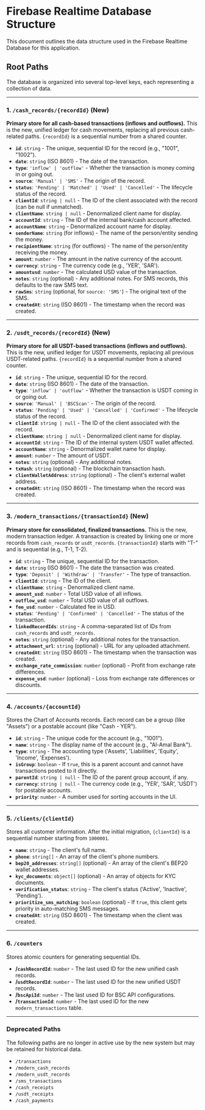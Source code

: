 
# Firebase Realtime Database Structure

This document outlines the data structure used in the Firebase Realtime Database for this application.

## Root Paths

The database is organized into several top-level keys, each representing a collection of data.

---

### 1. `/cash_records/{recordId}` (New)

**Primary store for all cash-based transactions (inflows and outflows).** This is the new, unified ledger for cash movements, replacing all previous cash-related paths. `{recordId}` is a sequential number from a shared counter.

-   **`id`**: `string` - The unique, sequential ID for the record (e.g., "1001", "1002").
-   **`date`**: `string` (ISO 8601) - The date of the transaction.
-   **`type`**: `'inflow' | 'outflow'` - Whether the transaction is money coming in or going out.
-   **`source`**: `'Manual' | 'SMS'` - The origin of the record.
-   **`status`**: `'Pending' | 'Matched' | 'Used' | 'Cancelled'` - The lifecycle status of the record.
-   **`clientId`**: `string | null` - The ID of the client associated with the record (can be null if unmatched).
-   **`clientName`**: `string | null` - Denormalized client name for display.
-   **`accountId`**: `string` - The ID of the internal bank/cash account affected.
-   **`accountName`**: `string` - Denormalized account name for display.
-   **`senderName`**: `string` (for inflows) - The name of the person/entity sending the money.
-   **`recipientName`**: `string` (for outflows) - The name of the person/entity receiving the money.
-   **`amount`**: `number` - The amount in the native currency of the account.
-   **`currency`**: `string` - The currency code (e.g., 'YER', 'SAR').
-   **`amountusd`**: `number` - The calculated USD value of the transaction.
-   **`notes`**: `string` (optional) - Any additional notes. For SMS records, this defaults to the raw SMS text.
-   **`rawSms`**: `string` (optional, for `source: 'SMS'`) - The original text of the SMS.
-   **`createdAt`**: `string` (ISO 8601) - The timestamp when the record was created.

---

### 2. `/usdt_records/{recordId}` (New)

**Primary store for all USDT-based transactions (inflows and outflows).** This is the new, unified ledger for USDT movements, replacing all previous USDT-related paths. `{recordId}` is a sequential number from a shared counter.

-   **`id`**: `string` - The unique, sequential ID for the record.
-   **`date`**: `string` (ISO 8601) - The date of the transaction.
-   **`type`**: `'inflow' | 'outflow'` - Whether the transaction is USDT coming in or going out.
-   **`source`**: `'Manual' | 'BSCScan'` - The origin of the record.
-   **`status`**: `'Pending' | 'Used' | 'Cancelled' | 'Confirmed'` - The lifecycle status of the record.
-   **`clientId`**: `string | null` - The ID of the client associated with the record.
-   **`clientName`**: `string | null` - Denormalized client name for display.
-   **`accountId`**: `string` - The ID of the internal system USDT wallet affected.
-   **`accountName`**: `string` - Denormalized wallet name for display.
-   **`amount`**: `number` - The amount of USDT.
-   **`notes`**: `string` (optional) - Any additional notes.
-   **`txHash`**: `string` (optional) - The blockchain transaction hash.
-   **`clientWalletAddress`**: `string` (optional) - The client's external wallet address.
-   **`createdAt`**: `string` (ISO 8601) - The timestamp when the record was created.

---

### 3. `/modern_transactions/{transactionId}` (New)

**Primary store for consolidated, finalized transactions.** This is the new, modern transaction ledger. A transaction is created by linking one or more records from `cash_records` or `usdt_records`. `{transactionId}` starts with "T-" and is sequential (e.g., T-1, T-2).

-   **`id`**: `string` - The unique, sequential ID for the transaction.
-   **`date`**: `string` (ISO 8601) - The date the transaction was created.
-   **`type`**: `'Deposit' | 'Withdraw' | 'Transfer'` - The type of transaction.
-   **`clientId`**: `string` - The ID of the client.
-   **`clientName`**: `string` - Denormalized client name.
-   **`amount_usd`**: `number` - Total USD value of all inflows.
-   **`outflow_usd`**: `number` - Total USD value of all outflows.
-   **`fee_usd`**: `number` - Calculated fee in USD.
-   **`status`**: `'Pending' | 'Confirmed' | 'Cancelled'` - The status of the transaction.
-   **`linkedRecordIds`**: `string` - A comma-separated list of IDs from `cash_records` and `usdt_records`.
-   **`notes`**: `string` (optional) - Any additional notes for the transaction.
-   **`attachment_url`**: `string` (optional) - URL for any uploaded attachment.
-   **`createdAt`**: `string` (ISO 8601) - The timestamp when the transaction was created.
-   **`exchange_rate_commission`**: `number` (optional) - Profit from exchange rate differences.
-   **`expense_usd`**: `number` (optional) - Loss from exchange rate differences or discounts.


---

### 4. `/accounts/{accountId}`

Stores the Chart of Accounts records. Each record can be a group (like "Assets") or a postable account (like "Cash - YER").

-   **`id`**: `string` - The unique code for the account (e.g., "1001").
-   **`name`**: `string` - The display name of the account (e.g., "Al-Amal Bank").
-   **`type`**: `string` - The accounting type ('Assets', 'Liabilities', 'Equity', 'Income', 'Expenses').
-   **`isGroup`**: `boolean` - If `true`, this is a parent account and cannot have transactions posted to it directly.
-   **`parentId`**: `string | null` - The ID of the parent group account, if any.
-   **`currency`**: `string | null` - The currency code (e.g., 'YER', 'SAR', 'USDT') for postable accounts.
-   **`priority`**: `number` - A number used for sorting accounts in the UI.

---

### 5. `/clients/{clientId}`

Stores all customer information. After the initial migration, `{clientId}` is a sequential number starting from `1000001`.

-   **`name`**: `string` - The client's full name.
-   **`phone`**: `string[]` - An array of the client's phone numbers.
-   **`bep20_addresses`**: `string[]` (optional) - An array of the client's BEP20 wallet addresses.
-   **`kyc_documents`**: `object[]` (optional) - An array of objects for KYC documents.
-   **`verification_status`**: `string` - The client's status ('Active', 'Inactive', 'Pending').
-   **`prioritize_sms_matching`**: `boolean` (optional) - If `true`, this client gets priority in auto-matching SMS messages.
-   **`createdAt`**: `string` (ISO 8601) - The timestamp when the client was created.

---

### 6. `/counters`

Stores atomic counters for generating sequential IDs.

-   **/`cashRecordId`**: `number` - The last used ID for the new unified cash records.
-   **/`usdtRecordId`**: `number` - The last used ID for the new unified USDT records.
-   **/`bscApiId`**: `number` - The last used ID for BSC API configurations.
-   **/`transactionId`**: `number` - The last used ID for the new `modern_transactions` table.

---

### Deprecated Paths

The following paths are no longer in active use by the new system but may be retained for historical data.

-   `/transactions`
-   `/modern_cash_records`
-   `/modern_usdt_records`
-   `/sms_transactions`
-   `/cash_receipts`
-   `/usdt_receipts`
-   `/cash_payments`

